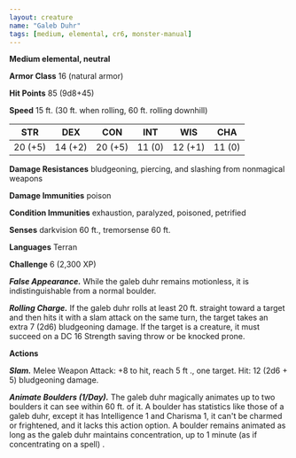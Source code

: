 ```yaml
---
layout: creature
name: "Galeb Duhr"
tags: [medium, elemental, cr6, monster-manual]
---
```


**Medium elemental, neutral**

**Armor Class** 16 (natural armor)

**Hit Points** 85 (9d8+45)

**Speed** 15 ft. (30 ft. when rolling, 60 ft. rolling downhill)

|   STR   |   DEX   |   CON   |   INT   |   WIS   |   CHA   |
|:-----:|:-----:|:-----:|:-----:|:-----:|:-----:|
| 20 (+5) | 14 (+2) | 20 (+5) | 11 (0) | 12 (+1) | 11 (0) |

**Damage Resistances** bludgeoning, piercing, and slashing from nonmagical weapons

**Damage Immunities** poison

**Condition Immunities** exhaustion, paralyzed, poisoned, petrified

**Senses** darkvision 60 ft., tremorsense 60 ft.

**Languages** Terran

**Challenge** 6 (2,300 XP)

***False Appearance.*** While the galeb duhr remains motionless, it is indistinguishable from a normal boulder.

***Rolling Charge.*** If the galeb duhr rolls at least 20 ft. straight toward a target and then hits it with a slam attack on the same turn, the target takes an extra 7 (2d6) bludgeoning damage. If the target is a creature, it must succeed on a DC 16 Strength saving throw or be knocked prone.

**Actions**

***Slam.*** Melee Weapon Attack: +8 to hit, reach 5 ft ., one target. Hit: 12 (2d6 + 5) bludgeoning damage.

***Animate Boulders (1/Day).*** The galeb duhr magically animates up to two boulders it can see within 60 ft. of it. A boulder has statistics like those of a galeb duhr, except it has Intelligence 1 and Charisma 1, it can't be charmed or frightened, and it lacks this action option. A boulder remains animated as long as the galeb duhr maintains concentration, up to 1 minute (as if concentrating on a spell) .

